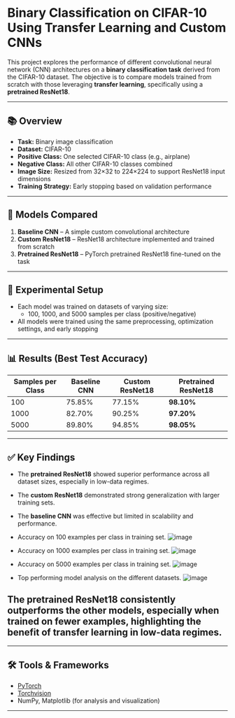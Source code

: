 # Binary Classification on CIFAR-10 Using Transfer Learning and Custom CNNs

This project explores the performance of different convolutional neural network (CNN) architectures on a **binary classification task** derived from the CIFAR-10 dataset. The objective is to compare models trained from scratch with those leveraging **transfer learning**, specifically using a **pretrained ResNet18**.

---

## 📚 Overview

- **Task:** Binary image classification  
- **Dataset:** CIFAR-10  
- **Positive Class:** One selected CIFAR-10 class (e.g., airplane)  
- **Negative Class:** All other CIFAR-10 classes combined  
- **Image Size:** Resized from 32×32 to 224×224 to support ResNet18 input dimensions  
- **Training Strategy:** Early stopping based on validation performance

---

## 🧪 Models Compared

1. **Baseline CNN** – A simple custom convolutional architecture  
2. **Custom ResNet18** – ResNet18 architecture implemented and trained from scratch  
3. **Pretrained ResNet18** – PyTorch pretrained ResNet18 fine-tuned on the task

---

## 🔧 Experimental Setup

- Each model was trained on datasets of varying size:
  - 100, 1000, and 5000 samples per class (positive/negative)
- All models were trained using the same preprocessing, optimization settings, and early stopping

---

## 📊 Results (Best Test Accuracy)

| Samples per Class | Baseline CNN | Custom ResNet18 | Pretrained ResNet18 |
|-------------------|--------------|------------------|----------------------|
| 100               | 75.85%       | 77.15%           | **98.10%**           |
| 1000              | 82.70%       | 90.25%           | **97.20%**           |
| 5000              | 89.80%       | 94.85%           | **98.05%**           |

---

## ✅ Key Findings

- The **pretrained ResNet18** showed superior performance across all dataset sizes, especially in low-data regimes.
- The **custom ResNet18** demonstrated strong generalization with larger training sets.
- The **baseline CNN** was effective but limited in scalability and performance.
- Accuracy on 100 examples per class in training set.
  ![image](https://github.com/user-attachments/assets/1e55c602-22ba-4975-b7c6-229baf669940)
- Accuracy on 1000 examples per class in training set.
  ![image](https://github.com/user-attachments/assets/070dc347-bb3d-4c39-a08d-dcda23512ee1)
- Accuracy on 5000 examples per class in training set.
  ![image](https://github.com/user-attachments/assets/96ede89c-77a7-4cba-bc32-14dbdd8e456f)

- Top performing model analysis on the different datasets.
  ![image](https://github.com/user-attachments/assets/ea7d78e3-9140-42ae-a3b3-00fb49196c42)

## **The pretrained ResNet18 consistently outperforms the other models, especially when trained on fewer examples, highlighting the benefit of transfer learning in low-data regimes.**
---

## 🛠️ Tools & Frameworks

- [PyTorch](https://pytorch.org/)  
- [Torchvision](https://pytorch.org/vision/stable/index.html)  
- NumPy, Matplotlib (for analysis and visualization)  

---
